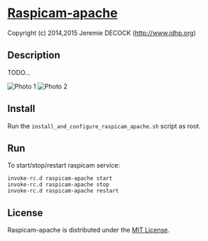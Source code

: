 # [Raspicam-apache](http://www.jdhp.org/projects_en.html)

Copyright (c) 2014,2015 Jeremie DECOCK (http://www.jdhp.org)

## Description

TODO...

![Photo 1](http://download.tuxfamily.org/jdhp/image/raspicam-apache-1.jpeg.jpeg)
![Photo 2](http://download.tuxfamily.org/jdhp/image/raspicam-apache-2.jpeg.jpeg)

## Install

Run the `install_and_configure_raspicam_apache.sh` script as root.

## Run

To start/stop/restart raspicam service:

```
invoke-rc.d raspicam-apache start
invoke-rc.d raspicam-apache stop
invoke-rc.d raspicam-apache restart
```

## License

Raspicam-apache is distributed under the [MIT License](http://opensource.org/licenses/MIT).
